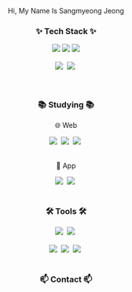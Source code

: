 <!--타이틀 부분-->
<div align="center">
  Hi, My Name Is Sangmyeong Jeong
</div>

<!--내용 부분-->
<h3 align="center">✨ Tech Stack ✨</h3>
<div align="center">
  
  <img src="https://img.shields.io/badge/javascript-F7DF1E.svg?style=for-the-badge&logo=javascript&logoColor=20232a" />
  <img src="https://img.shields.io/badge/html5-E34F26.svg?style=for-the-badge&logo=html5&logoColor=white" />
  <img src="https://img.shields.io/badge/css3-1572B6.svg?style=for-the-badge&logo=css3&logoColor=white" />
</div>
<br>
<div align="center">
<!--   <img src="https://img.shields.io/badge/styled--components-DB7093?style=for-the-badge&logo=styled-components&logoColor=ffd35b" />&nbsp -->
<!--   <img src="https://img.shields.io/badge/tailwindcss-1daabb.svg?style=for-the-badge&logo=tailwind-css&logoColor=white" />&nbsp -->
  <img src="https://img.shields.io/badge/Spring-6DB33F?logo=spring&logoColor=fff&style=for-the-badge" />&nbsp
  <img src="https://img.shields.io/badge/Spring%20Boot-6DB33F?logo=springboot&logoColor=fff&style=for-the-badge" />&nbsp
</div>

<br>

<div align="center">
<!--   <img src="https://img.shields.io/badge/python-3670A0?style=for-the-badge&logo=python&logoColor=ffdd54" />&nbsp -->
<!--   <img src="https://img.shields.io/badge/pandas-150458.svg?style=for-the-badge&logo=pandas&logoColor=white" />&nbsp -->
<!--   <img src="https://img.shields.io/badge/numpy-4d77cf.svg?style=for-the-badge&logo=numpy&logoColor=white" />&nbsp -->
<!--   <img src="https://img.shields.io/badge/Matplotlib-11557c.svg?style=for-the-badge&logo=Matplotlib&logoColor=white" />&nbsp -->
</div>

<br>

<h3 align="center">📚 Studying 📚</h3>
<div align="center">
  <p>🌐 Web</p>
  <img src="https://img.shields.io/badge/typescript-007ACC.svg?style=for-the-badge&logo=typescript&logoColor=white" />&nbsp
  <img src="https://img.shields.io/badge/react-20232a.svg?style=for-the-badge&logo=react&logoColor=61DAFB" />&nbsp
  <img src="https://img.shields.io/badge/Next.js-000?logo=nextdotjs&logoColor=fff&style=for-the-badge" />&nbsp
  
</div>
<div align="center">
  <br>
  <p>📱 App</p>
<img src="https://img.shields.io/badge/Dart-0175C2?logo=dart&logoColor=fff&style=for-the-badge" />&nbsp
<img src="https://img.shields.io/badge/Flutter-02569B?logo=flutter&logoColor=fff&style=for-the-badge" />&nbsp
</div>

<br>

<h3 align="center">🛠 Tools 🛠</h3>
<div align="center">
  <img src="https://img.shields.io/badge/git-F05033.svg?style=for-the-badge&logo=git&logoColor=white" />&nbsp
  <img src="https://img.shields.io/badge/github-181717.svg?style=for-the-badge&logo=github&logoColor=white" />&nbsp
<!--   <img src="https://img.shields.io/badge/Notion-F3F3F3.svg?style=for-the-badge&logo=notion&logoColor=black" />&nbsp -->
</div>

<div align="center">
<!--   <img src="https://img.shields.io/badge/adobe%20photoshop-08253c.svg?style=for-the-badge&logo=adobe%20photoshop&logoColor=37abff" />&nbsp -->
<!--   <img src="https://img.shields.io/badge/figma-F24E1E.svg?style=for-the-badge&logo=figma&logoColor=white" />&nbsp -->
</div>

<br>

<div align="center">
  <img src="https://img.shields.io/badge/VSCode-2C2C32.svg?style=for-the-badge&logo=visual-studio-code&logoColor=22ABF3" />&nbsp
  <img src="https://img.shields.io/badge/IntelliJ%20IDEA-000?logo=intellijidea&logoColor=fff&style=for-the-badge" />&nbsp
  <img src="https://img.shields.io/badge/Eclipse%20IDE-2C2255?logo=eclipseide&logoColor=fff&style=for-the-badge" />&nbsp
<!--   <img src="https://img.shields.io/badge/jupyter-2C2C32.svg?style=for-the-badge&logo=jupyter&logoColor=F37726" />&nbsp -->
<!--   <img src="https://img.shields.io/badge/Colab-2C2C32.svg?style=for-the-badge&logo=googlecolab&logoColor=F9AB00" />&nbsp -->
</div>

<br>

<h3 align="center">📫 Contact 📫</h3>
<div align="center">

</div>



<!--
**JeongSangMyeong/JeongSangMyeong** is a ✨ _special_ ✨ repository because its `README.md` (this file) appears on your GitHub profile.

Here are some ideas to get you started:

- 🔭 I’m currently working on ...
- 🌱 I’m currently learning ...
- 👯 I’m looking to collaborate on ...
- 🤔 I’m looking for help with ...
- 💬 Ask me about ...
- 📫 How to reach me: ...
- 😄 Pronouns: ...
- ⚡ Fun fact: ...
-->
